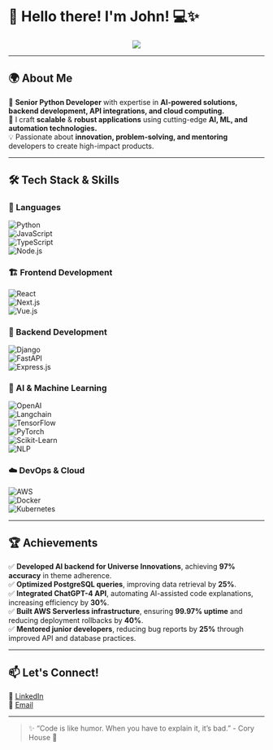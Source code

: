 # 👋 Hello there! I'm **John**! 💻✨  

<p align="center">
  <img src="https://readme-typing-svg.herokuapp.com?font=Fira+Code&weight=500&size=22&pause=1000&color=3B82F6&width=700&lines=Passionate+Software+Developer+%7C+Full-Stack+Engineer;AI+%7C+Full-Stack+%7C+DevOps+Specialist;Creating+Innovative+%26+Scalable+Solutions;Open+to+New+Opportunities+%26+Collaborations!" />
</p>  

---

## 🌍 About Me  

🚀 **Senior Python Developer** with expertise in **AI-powered solutions, backend development, API integrations, and cloud computing.**  
🔧 I craft **scalable** & **robust applications** using cutting-edge **AI, ML, and automation technologies.**  
💡 Passionate about **innovation, problem-solving, and mentoring** developers to create high-impact products.  

---

## 🛠️ Tech Stack & Skills  

### 🚀 Languages  
![Python](https://img.shields.io/badge/Python-3670A0?style=for-the-badge&logo=python&logoColor=white)  
![JavaScript](https://img.shields.io/badge/JavaScript-F7DF1E?style=for-the-badge&logo=javascript&logoColor=black)  
![TypeScript](https://img.shields.io/badge/TypeScript-3178C6?style=for-the-badge&logo=typescript&logoColor=white)  
![Node.js](https://img.shields.io/badge/Node.js-339933?style=for-the-badge&logo=node.js&logoColor=white)  

### 🏗️ Frontend Development  
![React](https://img.shields.io/badge/React-61DAFB?style=for-the-badge&logo=react&logoColor=black)  
![Next.js](https://img.shields.io/badge/Next.js-000000?style=for-the-badge&logo=next.js&logoColor=white)  
![Vue.js](https://img.shields.io/badge/Vue.js-4FC08D?style=for-the-badge&logo=vue.js&logoColor=white)  

### 🔧 Backend Development  
![Django](https://img.shields.io/badge/Django-092E20?style=for-the-badge&logo=django&logoColor=white)  
![FastAPI](https://img.shields.io/badge/FastAPI-009688?style=for-the-badge&logo=fastapi&logoColor=white)  
![Express.js](https://img.shields.io/badge/Express.js-000000?style=for-the-badge&logo=express&logoColor=white)  

### 🤖 AI & Machine Learning  
![OpenAI](https://img.shields.io/badge/OpenAI-412991?style=for-the-badge&logo=openai&logoColor=white)  
![Langchain](https://img.shields.io/badge/Langchain-%23212121.svg?style=for-the-badge&logo=data:image/svg+xml;base64,PHN2ZyB3aWR0aD0iMTI4IiBoZWlnaHQ9IjEyOCIgdmlld0JveD0iMCAwIDEyOCAxMjgiIGZpbGw9Im5vbmUiIHhtbG5zPSJodHRwOi8vd3d3LnczLm9yZy8yMDAwL3N2ZyI+PHJlY3Qgd2lkdGg9IjEyOCIgaGVpZ2h0PSIxMjgiIGZpbGw9IiNFQUUiLz48cGF0aCBkPSJNMTMuMDkxMiAxNi4wNzM3TDUuMTc2MzggNjMuOTgxNkw0MS42MTA3IDQ4LjU0MjhDNDQuNDMxMSA0Ny4zMDM3IDQ3LjYwMjkgNDYuNTQxOCA1MC45NDY4IDQ2LjU0MTggQzU2LjQ0MjcgNDYuNTQxOCA2MS44MzUzIDQ4LjE4NzIgNjYuMDA2NSA1MS4zNjQyTDEzLjA5MTIgMTYuMDczN1oiIGZpbGw9IiMwMDFFMjAiLz48L3N2Zz4=)  
![TensorFlow](https://img.shields.io/badge/TensorFlow-FF6F00?style=for-the-badge&logo=tensorflow&logoColor=white)  
![PyTorch](https://img.shields.io/badge/PyTorch-EE4C2C?style=for-the-badge&logo=pytorch&logoColor=white)  
![Scikit-Learn](https://img.shields.io/badge/Scikit--Learn-F7931E?style=for-the-badge&logo=scikit-learn&logoColor=white)  
![NLP](https://img.shields.io/badge/NLP-1E90FF?style=for-the-badge&logo=ai&logoColor=white)  

### ☁️ DevOps & Cloud  
![AWS](https://img.shields.io/badge/Amazon_AWS-232F3E?style=for-the-badge&logo=amazon-aws&logoColor=white)  
![Docker](https://img.shields.io/badge/Docker-2496ED?style=for-the-badge&logo=docker&logoColor=white)  
![Kubernetes](https://img.shields.io/badge/Kubernetes-326CE5?style=for-the-badge&logo=kubernetes&logoColor=white)  

---

## 🏆 Achievements  

✅ **Developed AI backend for Universe Innovations**, achieving **97% accuracy** in theme adherence.  
✅ **Optimized PostgreSQL queries**, improving data retrieval by **25%**.  
✅ **Integrated ChatGPT-4 API**, automating AI-assisted code explanations, increasing efficiency by **30%**.  
✅ **Built AWS Serverless infrastructure**, ensuring **99.97% uptime** and reducing deployment rollbacks by **40%**.  
✅ **Mentored junior developers**, reducing bug reports by **25%** through improved API and database practices.  

---

## 📫 Let's Connect!  

💼 [LinkedIn](https://linkedin.com/in/john-j-joyner)  
📧 [Email](mailto:john.joyner1105@gmail.com)  

---

> ✨ “Code is like humor. When you have to explain it, it’s bad.” - Cory House 🌈  
